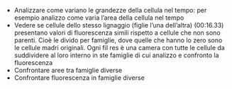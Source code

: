- Analizzare come variano le grandezze della cellula nel tempo: per esempio analizzo come varia l’area della cellula nel tempo 
- Vedere se cellule dello stesso lignaggio (figlie l’una dell’altra) (00:16.33) presentano valori di fluorescenza simili rispetto a cellule che non sono parenti. Cioè le divido per famiglie, dove quelle che hanno lo zero sono le cellule madri originali. Ogni fil res è una camera con tutte le cellule da suddividere al loro interno in ste famiglie di cui analizzo e confronto la fluorescenza 
- Confrontare aree tra famiglie diverse 
- Confrontare fluorescenza in famiglie diverse